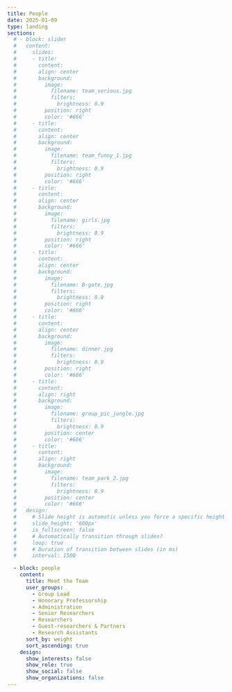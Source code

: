 ```yaml
---
title: People
date: 2025-01-09
type: landing
sections:
  # - block: slider
  #   content:
  #     slides:
  #     - title: 
  #       content: 
  #       align: center
  #       background:
  #         image:
  #           filename: team_serious.jpg
  #           filters:
  #             brightness: 0.9
  #         position: right
  #         color: '#666'
  #     - title: 
  #       content: 
  #       align: center
  #       background:
  #         image:
  #           filename: team_funny_1.jpg
  #           filters:
  #             brightness: 0.9
  #         position: right
  #         color: '#666'
  #     - title: 
  #       content: 
  #       align: center
  #       background:
  #         image:
  #           filename: girls.jpg
  #           filters:
  #             brightness: 0.9
  #         position: right
  #         color: '#666'
  #     - title: 
  #       content: 
  #       align: center
  #       background:
  #         image:
  #           filename: B-gate.jpg
  #           filters:
  #             brightness: 0.9
  #         position: right
  #         color: '#666'
  #     - title: 
  #       content: 
  #       align: center
  #       background:
  #         image:
  #           filename: dinner.jpg
  #           filters:
  #             brightness: 0.9
  #         position: right
  #         color: '#666'
  #     - title: 
  #       content:
  #       align: right
  #       background:
  #         image:
  #           filename: group_pic_jungle.jpg
  #           filters:
  #             brightness: 0.9
  #         position: center
  #         color: '#666'
  #     - title: 
  #       content:
  #       align: right
  #       background:
  #         image:
  #           filename: team_park_2.jpg
  #           filters:
  #             brightness: 0.9
  #         position: center
  #         color: '#666'
  #   design:
  #     # Slide height is automatic unless you force a specific height (e.g. '400px')
  #     slide_height: '600px'
  #     is_fullscreen: false
  #     # Automatically transition through slides?
  #     loop: true
  #     # Duration of transition between slides (in ms)
  #     interval: 1500

  - block: people
    content:
      title: Meet the Team
      user_groups:
        - Group Lead
        - Honorary Professorship
        - Administration
        - Senior Researchers
        - Researchers
        - Guest-researchers & Partners
        - Research Assistants
      sort_by: weight
      sort_ascending: true
    design:
      show_interests: false
      show_role: true
      show_social: false
      show_organizations: false
---
```


